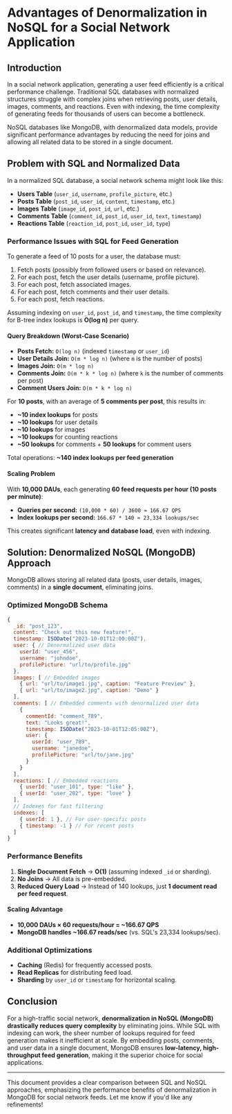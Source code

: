 # **Advantages of Denormalization in NoSQL for a Social Network Application**  

## **Introduction**  
In a social network application, generating a user feed efficiently is a critical performance challenge. Traditional SQL databases with normalized structures struggle with complex joins when retrieving posts, user details, images, comments, and reactions. Even with indexing, the time complexity of generating feeds for thousands of users can become a bottleneck.  

NoSQL databases like MongoDB, with denormalized data models, provide significant performance advantages by reducing the need for joins and allowing all related data to be stored in a single document.  

## **Problem with SQL and Normalized Data**  
In a normalized SQL database, a social network schema might look like this:  

- **Users Table** (`user_id`, `username`, `profile_picture`, etc.)  
- **Posts Table** (`post_id`, `user_id`, `content`, `timestamp`, etc.)  
- **Images Table** (`image_id`, `post_id`, `url`, etc.)  
- **Comments Table** (`comment_id`, `post_id`, `user_id`, `text`, `timestamp`)  
- **Reactions Table** (`reaction_id`, `post_id`, `user_id`, `type`)  

### **Performance Issues with SQL for Feed Generation**  
To generate a feed of 10 posts for a user, the database must:  
1. Fetch posts (possibly from followed users or based on relevance).  
2. For each post, fetch the user details (username, profile picture).  
3. For each post, fetch associated images.  
4. For each post, fetch comments and their user details.  
5. For each post, fetch reactions.  

Assuming indexing on `user_id`, `post_id`, and `timestamp`, the time complexity for B-tree index lookups is **O(log n)** per query.  

#### **Query Breakdown (Worst-Case Scenario)**  
- **Posts Fetch:** `O(log n)` (indexed `timestamp` or `user_id`)  
- **User Details Join:** `O(m * log n)` (where `m` is the number of posts)  
- **Images Join:** `O(m * log n)`  
- **Comments Join:** `O(m * k * log n)` (where `k` is the number of comments per post)  
- **Comment Users Join:** `O(m * k * log n)`  

For **10 posts**, with an average of **5 comments per post**, this results in:  
- **~10 index lookups** for posts  
- **~10 lookups** for user details  
- **~10 lookups** for images  
- **~10 lookups** for counting reactions 
- **~50 lookups** for comments + **50 lookups** for comment users  

Total operations: **~140 index lookups per feed generation**  

#### **Scaling Problem**  
With **10,000 DAUs**, each generating **60 feed requests per hour (10 posts per minute)**:  
- **Queries per second:** `(10,000 * 60) / 3600 ≈ 166.67 QPS`  
- **Index lookups per second:** `166.67 * 140 ≈ 23,334 lookups/sec`  

This creates significant **latency and database load**, even with indexing.  

## **Solution: Denormalized NoSQL (MongoDB) Approach**  
MongoDB allows storing all related data (posts, user details, images, comments) in a **single document**, eliminating joins.  

### **Optimized MongoDB Schema**  
```javascript
{
  _id: "post_123",
  content: "Check out this new feature!",
  timestamp: ISODate("2023-10-01T12:00:00Z"),
  user: { // Denormalized user data
    userId: "user_456",
    username: "johndoe",
    profilePicture: "url/to/profile.jpg"
  },
  images: [ // Embedded images
    { url: "url/to/image1.jpg", caption: "Feature Preview" },
    { url: "url/to/image2.jpg", caption: "Demo" }
  ],
  comments: [ // Embedded comments with denormalized user data
    {
      commentId: "comment_789",
      text: "Looks great!",
      timestamp: ISODate("2023-10-01T12:05:00Z"),
      user: {
        userId: "user_789",
        username: "janedoe",
        profilePicture: "url/to/jane.jpg"
      }
    }
  ],
  reactions: [ // Embedded reactions
    { userId: "user_101", type: "like" },
    { userId: "user_202", type: "love" }
  ],
  // Indexes for fast filtering
  indexes: [
    { userId: 1 }, // For user-specific posts
    { timestamp: -1 } // For recent posts
  ]
}
```

### **Performance Benefits**  
1. **Single Document Fetch** → **O(1)** (assuming indexed `_id` or sharding).  
2. **No Joins** → All data is pre-embedded.  
3. **Reduced Query Load** → Instead of 140 lookups, just **1 document read per feed request**.  

#### **Scaling Advantage**  
- **10,000 DAUs × 60 requests/hour = ~166.67 QPS**  
- **MongoDB handles ~166.67 reads/sec** (vs. SQL's 23,334 lookups/sec).  

### **Additional Optimizations**  
- **Caching** (Redis) for frequently accessed posts.  
- **Read Replicas** for distributing feed load.  
- **Sharding** by `user_id` or `timestamp` for horizontal scaling.  

## **Conclusion**  
For a high-traffic social network, **denormalization in NoSQL (MongoDB) drastically reduces query complexity** by eliminating joins. While SQL with indexing can work, the sheer number of lookups required for feed generation makes it inefficient at scale. By embedding posts, comments, and user data in a single document, MongoDB ensures **low-latency, high-throughput feed generation**, making it the superior choice for social applications.  

---  
This document provides a clear comparison between SQL and NoSQL approaches, emphasizing the performance benefits of denormalization in MongoDB for social network feeds. Let me know if you'd like any refinements!
